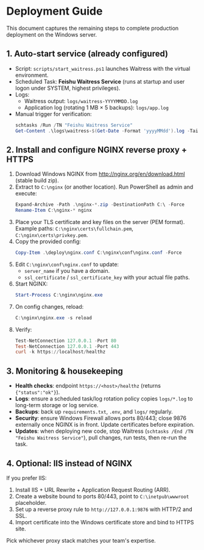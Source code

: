 ﻿# Deployment Guide

This document captures the remaining steps to complete production deployment on the Windows server.

## 1. Auto-start service (already configured)

- Script: `scripts/start_waitress.ps1` launches Waitress with the virtual environment.
- Scheduled Task: **Feishu Waitress Service** (runs at startup and user logon under SYSTEM, highest privileges).
- Logs:
  - Waitress output: `logs/waitress-YYYYMMDD.log`
  - Application log (rotating 1 MB × 5 backups): `logs/app.log`
- Manual trigger for verification:
  ```powershell
  schtasks /Run /TN "Feishu Waitress Service"
  Get-Content .\logs\waitress-$(Get-Date -Format 'yyyyMMdd').log -Tail 20
  ```

## 2. Install and configure NGINX reverse proxy + HTTPS

1. Download Windows NGINX from <http://nginx.org/en/download.html> (stable build zip).
2. Extract to `C:\nginx` (or another location). Run PowerShell as admin and execute:
   ```powershell
   Expand-Archive -Path .\nginx-*.zip -DestinationPath C:\ -Force
   Rename-Item C:\nginx-* nginx
   ```
3. Place your TLS certificate and key files on the server (PEM format). Example paths: `C:\nginx\certs\fullchain.pem`, `C:\nginx\certs\privkey.pem`.
4. Copy the provided config:
   ```powershell
   Copy-Item .\deploy\nginx.conf C:\nginx\conf\nginx.conf -Force
   ```
5. Edit `C:\nginx\conf\nginx.conf` to update:
   - `server_name` if you have a domain.
   - `ssl_certificate` / `ssl_certificate_key` with your actual file paths.
6. Start NGINX:
   ```powershell
   Start-Process C:\nginx\nginx.exe
   ```
7. On config changes, reload:
   ```powershell
   C:\nginx\nginx.exe -s reload
   ```
8. Verify:
   ```powershell
   Test-NetConnection 127.0.0.1 -Port 80
   Test-NetConnection 127.0.0.1 -Port 443
   curl -k https://localhost/healthz
   ```

## 3. Monitoring & housekeeping

- **Health checks**: endpoint `https://<host>/healthz` (returns `{"status":"ok"}`).
- **Logs**: ensure a scheduled task/log rotation policy copies `logs/*.log` to long-term storage or log service.
- **Backups**: back up `requirements.txt`, `.env`, and `logs/` regularly.
- **Security**: ensure Windows Firewall allows ports 80/443; close 9876 externally once NGINX is in front. Update certificates before expiration.
- **Updates**: when deploying new code, stop Waitress (`schtasks /End /TN "Feishu Waitress Service"`), pull changes, run tests, then re-run the task.

## 4. Optional: IIS instead of NGINX

If you prefer IIS:
1. Install IIS + URL Rewrite + Application Request Routing (ARR).
2. Create a website bound to ports 80/443, point to `C:\inetpub\wwwroot` placeholder.
3. Set up a reverse proxy rule to `http://127.0.0.1:9876` with HTTP/2 and SSL.
4. Import certificate into the Windows certificate store and bind to HTTPS site.

Pick whichever proxy stack matches your team's expertise.
